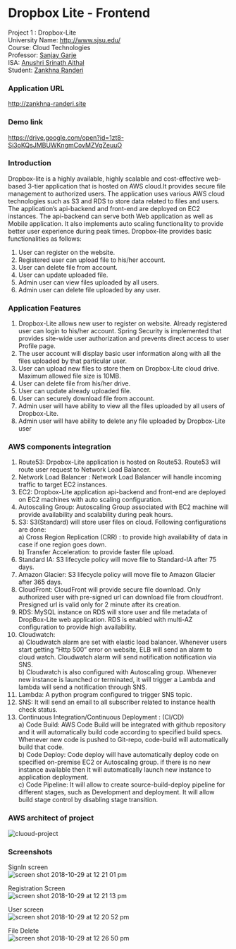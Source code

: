 # Dropbox Lite - Frontend

Project 1 : Dropbox-Lite  
University Name: http://www.sjsu.edu/  
Course: Cloud Technologies  
Professor: [Sanjay Garje](https://www.linkedin.com/in/sanjaygarje/)  
ISA: [Anushri Srinath Aithal](https://www.linkedin.com/in/anushri-aithal/)  
Student: [Zankhna Randeri](https://www.linkedin.com/in/zankhna-randeri/)  

### Application URL
http://zankhna-randeri.site

### Demo link  
https://drive.google.com/open?id=1zt8-Si3oKQsJMBUWKngmCovMZVqZeuuO  

### Introduction

Dropbox-lite is a highly available, highly scalable and cost-effective web-based 3-tier application that is hosted on AWS cloud.It provides secure file management to authorized users. The application uses various AWS cloud technologies  such as S3 and RDS to store data related to files and users. The application’s api-backend and front-end are deployed on EC2 instances.  The api-backend can serve both Web application as well as Mobile application. It also implements auto scaling functionality to provide better user experience during peak times. Dropbox-lite provides basic functionalities as follows:  
1) User can register on the website.  
2) Registered user can upload file to his/her account.  
3) User can delete file from account.  
4) User can update uploaded file.  
5) Admin user can view files uploaded by all users.  
6) Admin user can delete file uploaded by any user.  

### Application Features  
1) Dropbox-Lite allows new user to register on website. Already registered user can login to his/her account. Spring Security is implemented that provides site-wide user authorization and prevents direct access to user Profile page.  
2) The user account will display basic user information along with all the files uploaded by that particular user.  
3) User can upload new files to store them on Dropbox-Lite cloud drive. Maximum allowed file size is 10MB.  
4) User can delete file from his/her drive.  
5) User can update already uploaded file.  
6) User can securely download file from account.  
7) Admin user will have ability to view all the files uploaded by all users of Dropbox-Lite.  
8) Admin user will have ability to delete any file uploaded by Dropbox-Lite user

### AWS components integration  
1) Route53: Drpobox-Lite application is hosted on Route53. Route53 will route user request to Network Load Balancer.  
2) Network Load Balancer : Network Load Balancer will handle incoming traffic to target EC2 instances.  
3) EC2: Dropbox-Lite application api-backend and front-end are deployed on EC2 machines with auto scaling configuration.  
4) Autoscaling Group: Autoscaling Group associated with EC2 machine will provide availability and scalability during peak hours.  
5) S3: S3(Standard) will store user files on cloud. Following configurations are done:  
  a) Cross Region Replication (CRR) : to provide high availability of data in case if one region goes down.  
  b) Transfer Acceleration: to  provide faster file upload.  
6) Standard IA: S3 lifecycle policy will move file to Standard-IA after 75 days.  
7) Amazon Glacier: S3 lifecycle policy will move file to Amazon Glacier after 365 days.  
8) CloudFront: CloudFront will provide secure file download. Only authorized user with pre-signed url can download file from cloudfront. Presigned url is valid only for 2 minute after its creation.  
9) RDS: MySQL instance on RDS will store user and file metadata of DropBox-Lite web application. RDS is enabled with multi-AZ configuration to provide high availability.  
10) Cloudwatch:  
  a) Cloudwatch alarm are set with elastic load balancer. Whenever users start getting “Http 500” error on website, ELB will send an alarm to cloud watch. Cloudwatch alarm will send notification notification via SNS.  
  b) Cloudwatch is also configured with Autoscaling group. Whenever new instance is launched or terminated, it will trigger a Lambda and lambda will send a notification through SNS.  
11) Lambda: A python program configured to trigger SNS topic.  
12) SNS: It will send an email to all subscriber related to instance health check status.  
13) Continuous Integration/Continuous Deployment : (CI/CD)  
  a) Code Build: AWS Code Build will be integrated with github repository and it will automatically build code according to specified build specs. Whenever new code is pushed to Git-repo, code-build will automatically build that code.  
  b) Code Deploy: Code deploy will have automatically deploy code on specified on-premise EC2 or Autoscaling group. if there is no new instance available then It will automatically launch new instance to application deployment.  
  c) Code Pipeline: It will allow to create source-build-deploy pipeline for different stages, such as Development and deployment. It will allow build stage control by disabling stage transition.  

### AWS architect of project  

![cluoud-project](https://user-images.githubusercontent.com/42704669/47683787-e3971080-db8d-11e8-9756-e9dad5667a6a.png)  

### Screenshots  

SignIn screen  
![screen shot 2018-10-29 at 12 21 01 pm](https://user-images.githubusercontent.com/42704669/47683860-23f68e80-db8e-11e8-8628-a0c2ee2f7234.png)

Registration Screen  
![screen shot 2018-10-29 at 12 21 13 pm](https://user-images.githubusercontent.com/42704669/47683867-28bb4280-db8e-11e8-9031-21b41e68b8c8.png)

User screen  
![screen shot 2018-10-29 at 12 20 52 pm](https://user-images.githubusercontent.com/42704669/47683857-1e994400-db8e-11e8-831a-60573a0f1bc4.png)

File Delete  
![screen shot 2018-10-29 at 12 26 50 pm](https://user-images.githubusercontent.com/42704669/47683876-3244aa80-db8e-11e8-8cb3-1344b39c3384.png)  
